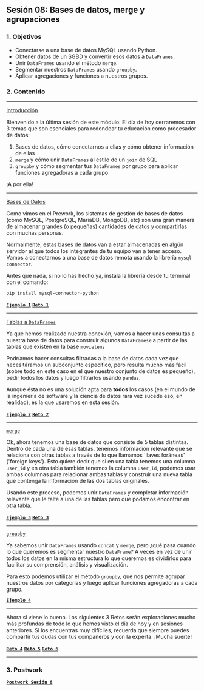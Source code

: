
## Sesión 08: Bases de datos, merge y agrupaciones

### 1. Objetivos

- Conectarse a una base de datos MySQL usando Python.
- Obtener datos de un SGBD y convertir esos datos a `DataFrames`.
- Unir `DataFrames` usando el método `merge`.
- Segmentar nuestros `DataFrames` usando `groupby`.
- Aplicar agregaciones y funciones a nuestros grupos.

### 2. Contenido

---

<ins>Introducción</ins>

Bienvenido a la última sesión de este módulo. El día de hoy cerraremos con 3 temas que son esenciales para redondear tu educación como procesador de datos:

1. Bases de datos, cómo conectarnos a ellas y cómo obtener información de ellas
2. `merge` y cómo unir `DataFrames` al estilo de un `join` de SQL
3. `groupby` y cómo segmentar tus `DataFrames` por grupo para aplicar funciones agregadoras a cada grupo

¡A por ella!

---

<ins>Bases de Datos</ins>

Como vimos en el Prework, los sistemas de gestión de bases de datos (como MySQL, PostgreSQL, MariaDB, MongoDB, etc) son una gran manera de almacenar grandes (o pequeñas) cantidades de datos y compartirlas con muchas personas.

Normalmente, estas bases de datos van a estar almacenadas en algún servidor al que todos los integrantes de tu equipo van a tener acceso. Vamos a conectarnos a una base de datos remota usando la librería `mysql-connector`.

Antes que nada, si no lo has hecho ya, instala la librería desde tu terminal con el comando:

`pip install mysql-connector-python`

>

[**`Ejemplo 1`**](Ejemplo-01/conectandose.ipynb)
[**`Reto 1`**](Reto-01/conectandose.ipynb)

---

<ins>Tablas a `DataFrames`</ins>

Ya que hemos realizado nuestra conexión, vamos a hacer unas consultas a nuestra base de datos para construir algunos `DataFramese` a partir de las tablas que existen en la base `movielens`

Podríamos hacer consultas filtradas a la base de datos cada vez que necesitáramos un subconjunto específico, pero resulta mucho más fácil (sobre todo en este caso en el que nuestro conjunto de datos es pequeño), pedir todos los datos y luego filtrarlos usando `pandas`.

Aunque ésta no es una solución apta para **todos** los casos (en el mundo de la ingeniería de software y la ciencia de datos rara vez sucede eso, en realidad), es la que usaremos en esta sesión.

>

[**`Ejemplo 2`**](Ejemplo-02/tablas_a_dataframes.ipynb)
[**`Reto 2`**](Reto-02/tablas_a_dataframes.ipynb)

---

<ins>`merge`</ins>

Ok, ahora tenemos una base de datos que consiste de 5 tablas distintas. Dentro de cada una de esas tablas, tenemos información relevante que se relaciona con otras tablas a través de lo que llamamos 'llaves foráneas' ('foreign keys'). Esto quiere decir que si en una tabla tenemos una columna `user_id` y en otra tabla también tenemos la columna `user_id`, podemos usar ambas columnas para relacionar ambas tablas y construir una nueva tabla que contenga la información de las dos tablas originales.

Usando este proceso, podemos unir `DataFrames` y completar información relevante que le falte a una de las tablas pero que podamos encontrar en otra tabla.

>

[**`Ejemplo 3`**](Ejemplo-03/merge.ipynb)
[**`Reto 3`**](Reto-03/merge.ipynb)

---

<ins>`groupby`</ins>

Ya sabemos unir `DataFrames` usando `concat` y `merge`, pero ¿qué pasa cuando lo que queremos es segmentar nuestro `DataFrame`? A veces en vez de unir todos los datos en la misma estructura lo que queremos es dividirlos para facilitar su comprensión, análisis y visualización.

Para esto podemos utilizar el método `groupby`, que nos permite agrupar nuestros datos por categorías y luego aplicar funciones agregadoras a cada grupo.

>

[**`Ejemplo 4`**](Ejemplo-04/groupby.ipynb)

---

Ahora sí viene lo bueno. Los siguientes 3 Retos serán exploraciones mucho más profundas de todo lo que hemos visto el día de hoy y en sesiones anteriores. Si los encuentras muy difíciles, recuerda que siempre puedes compartir tus dudas con tus compañeros y con la experta. ¡Mucha suerte!

[**`Reto 4`**](Reto-04/las_mejores_50.ipynb)
[**`Reto 5`**](Reto-05/ratings_de_mas_valoradas.ipynb)
[**`Reto 6`**](Reto-06/lo_que_los_cientificos_aman.ipynb)

---

### 3. Postwork

[**`Postwork Sesión 8`**](Postwork/Readme.md)
